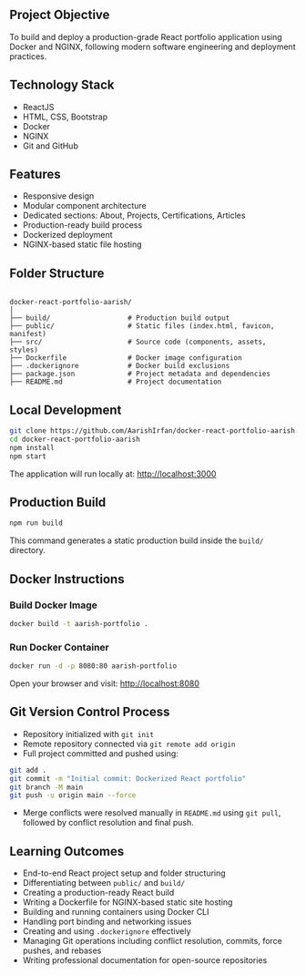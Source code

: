 ## Project Objective

To build and deploy a production-grade React portfolio application using Docker and NGINX, following modern software engineering and deployment practices.

## Technology Stack

- ReactJS
- HTML, CSS, Bootstrap
- Docker
- NGINX
- Git and GitHub

## Features

- Responsive design
- Modular component architecture
- Dedicated sections: About, Projects, Certifications, Articles
- Production-ready build process
- Dockerized deployment
- NGINX-based static file hosting

## Folder Structure

```

docker-react-portfolio-aarish/
│
├── build/                   # Production build output
├── public/                  # Static files (index.html, favicon, manifest)
├── src/                     # Source code (components, assets, styles)
├── Dockerfile               # Docker image configuration
├── .dockerignore            # Docker build exclusions
├── package.json             # Project metadata and dependencies
├── README.md                # Project documentation

````

## Local Development

```bash
git clone https://github.com/AarishIrfan/docker-react-portfolio-aarish.git
cd docker-react-portfolio-aarish
npm install
npm start
````

The application will run locally at: [http://localhost:3000](http://localhost:3000)

## Production Build

```bash
npm run build
```

This command generates a static production build inside the `build/` directory.

## Docker Instructions

### Build Docker Image

```bash
docker build -t aarish-portfolio .
```

### Run Docker Container

```bash
docker run -d -p 8080:80 aarish-portfolio
```

Open your browser and visit: [http://localhost:8080](http://localhost:8080)

## Git Version Control Process

* Repository initialized with `git init`
* Remote repository connected via `git remote add origin`
* Full project committed and pushed using:

```bash
git add .
git commit -m "Initial commit: Dockerized React portfolio"
git branch -M main
git push -u origin main --force
```

* Merge conflicts were resolved manually in `README.md` using `git pull`, followed by conflict resolution and final push.

## Learning Outcomes

* End-to-end React project setup and folder structuring
* Differentiating between `public/` and `build/`
* Creating a production-ready React build
* Writing a Dockerfile for NGINX-based static site hosting
* Building and running containers using Docker CLI
* Handling port binding and networking issues
* Creating and using `.dockerignore` effectively
* Managing Git operations including conflict resolution, commits, force pushes, and rebases
* Writing professional documentation for open-source repositories
